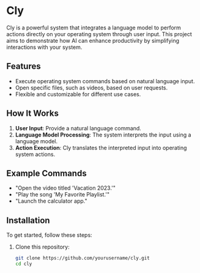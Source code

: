 # Cly

Cly is a powerful system that integrates a language model to perform actions directly on your operating system through user input. This project aims to demonstrate how AI can enhance productivity by simplifying interactions with your system.

## Features

- Execute operating system commands based on natural language input.
- Open specific files, such as videos, based on user requests.
- Flexible and customizable for different use cases.

## How It Works

1. **User Input**: Provide a natural language command.
2. **Language Model Processing**: The system interprets the input using a language model.
3. **Action Execution**: Cly translates the interpreted input into operating system actions.

## Example Commands

- "Open the video titled 'Vacation 2023.'"
- "Play the song 'My Favorite Playlist.'"
- "Launch the calculator app."

## Installation

To get started, follow these steps:

1. Clone this repository:
   ```bash
   git clone https://github.com/yourusername/cly.git
   cd cly